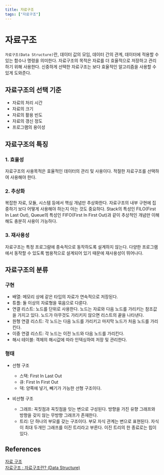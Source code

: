 ```yaml
---
title: 자료구조
tags: ["자료구조"]
---
```


# 자료구조

`자료구조(Data Structure)`란, 데이터 값의 모임, 데이터 간의 관계, 데이터에 적용할 수 있는 함수나 명령을 의미한다. 자료구조의 목적은 자료를 더 효율적으로 저장하고 관리하기 위해 사용한다. 신중하게 선택한 자료구조는 보다 효율적인 알고리즘을 사용할 수 있게 도와준다.

## 자료구조의 선택 기준

 * 자료의 처리 시간
 * 자료의 크기
 * 자료의 활용 빈도
 * 자료의 갱신 정도
 * 프로그램의 용이성

## 자료구조의 특징

### 1. 효율성

자료구조의 사용목적은 효율적인 데이터의 관리 및 사용이다. 적절한 자료구조를 선택하여 사용해야 한다. 

### 2. 추상화

복잡한 자료, 모듈, 시스템 등에서 핵심 개념만 추상화한다. 자료구조의 내부 구현에 집중하기 보다 어떻게 사용해야 하는지 아는 것도 중요하다. Stack의 특성인 FILO(First In Last Out), Queue의 특성인 FIFO(First In First Out)과 같이 추상적인 개념만 이해해도 충분히 사용이 가능하다.

### 3. 재사용성

자료구조는 특정 프로그럄에 종속적으로 동작하도록 설계하지 않는다. 다양한 프로그램에서 동작할 수 있도록 범용적으로 설계되어 있기 때문에 재사용성이 뛰어나다.

## 자료구조의 분류

### 구현

 * 배열: 메모리 상에 같은 타입의 자료가 연속적으로 저장된다.
 * 튜플: 둘 이상의 자료형을 묶음으로 다룬다.
 * 연결 리스트: 노드를 단위로 사용한다. 노드는 자료와 다음 노드를 가리키는 참조값을 가지고 있다. 노드가 아무것도 가리키지 않으면 리스트의 끝을 나타낸다.
 * 원형 연결 리스트: 각 노드는 다음 노드를 가리키고 마지막 노드가 처음 노드를 가리킨다.
 * 이중 연결 리스트: 각 노드는 이전 노드와 다음 노드를 가리킨다. 
 * 해시 테이블: 객체의 해시값에 따라 인덱싱하여 저장 및 관리한다.

### 형태
 
 * 선형 구조
    * 스택: First In Last Out
    * 큐: First In First Out
    * 덱: 양쪽에 넣기, 빼기가 가능한 선형 구조이다.

 * 비선형 구조
    * 그래프: 꼭짓점과 꼭짓점을 잇는 변으로 구성된다. 방향을 가진 유향 그래프와 방향을 갖지 않는 무방향 그래프가 존재한다. 
    * 트리: 단 하나의 부모를 갖는 구조이다. 부모 자식 관계는 변으로 표현된다. 자식이 최대 두개인 그래프를 이진 트리라고 부른다. 이진 트리의 한 종료로는 힙이 있다.

## References

[자료 구조](https://ko.wikipedia.org/wiki/%EC%9E%90%EB%A3%8C_%EA%B5%AC%EC%A1%B0)<br>
[자료구조 : 자료구조란? (Data Structure)](https://andrew0409.tistory.com/148)

<TagLinks />